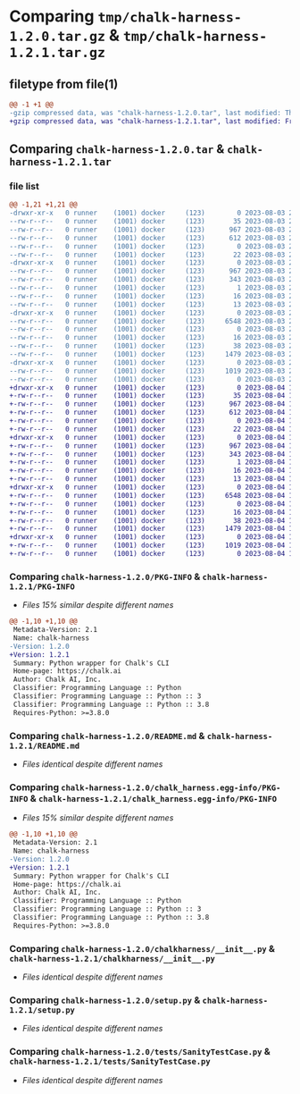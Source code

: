 # Comparing `tmp/chalk-harness-1.2.0.tar.gz` & `tmp/chalk-harness-1.2.1.tar.gz`

## filetype from file(1)

```diff
@@ -1 +1 @@
-gzip compressed data, was "chalk-harness-1.2.0.tar", last modified: Thu Aug  3 21:54:23 2023, max compression
+gzip compressed data, was "chalk-harness-1.2.1.tar", last modified: Fri Aug  4 17:33:31 2023, max compression
```

## Comparing `chalk-harness-1.2.0.tar` & `chalk-harness-1.2.1.tar`

### file list

```diff
@@ -1,21 +1,21 @@
-drwxr-xr-x   0 runner    (1001) docker     (123)        0 2023-08-03 21:54:23.244463 chalk-harness-1.2.0/
--rw-r--r--   0 runner    (1001) docker     (123)       35 2023-08-03 21:54:07.000000 chalk-harness-1.2.0/.gitignore
--rw-r--r--   0 runner    (1001) docker     (123)      967 2023-08-03 21:54:23.244463 chalk-harness-1.2.0/PKG-INFO
--rw-r--r--   0 runner    (1001) docker     (123)      612 2023-08-03 21:54:07.000000 chalk-harness-1.2.0/README.md
--rw-r--r--   0 runner    (1001) docker     (123)        0 2023-08-03 21:54:07.000000 chalk-harness-1.2.0/__init__.py
--rw-r--r--   0 runner    (1001) docker     (123)       22 2023-08-03 21:54:07.000000 chalk-harness-1.2.0/_version.py
-drwxr-xr-x   0 runner    (1001) docker     (123)        0 2023-08-03 21:54:23.244463 chalk-harness-1.2.0/chalk_harness.egg-info/
--rw-r--r--   0 runner    (1001) docker     (123)      967 2023-08-03 21:54:23.000000 chalk-harness-1.2.0/chalk_harness.egg-info/PKG-INFO
--rw-r--r--   0 runner    (1001) docker     (123)      343 2023-08-03 21:54:23.000000 chalk-harness-1.2.0/chalk_harness.egg-info/SOURCES.txt
--rw-r--r--   0 runner    (1001) docker     (123)        1 2023-08-03 21:54:23.000000 chalk-harness-1.2.0/chalk_harness.egg-info/dependency_links.txt
--rw-r--r--   0 runner    (1001) docker     (123)       16 2023-08-03 21:54:23.000000 chalk-harness-1.2.0/chalk_harness.egg-info/requires.txt
--rw-r--r--   0 runner    (1001) docker     (123)       13 2023-08-03 21:54:23.000000 chalk-harness-1.2.0/chalk_harness.egg-info/top_level.txt
-drwxr-xr-x   0 runner    (1001) docker     (123)        0 2023-08-03 21:54:23.244463 chalk-harness-1.2.0/chalkharness/
--rw-r--r--   0 runner    (1001) docker     (123)     6548 2023-08-03 21:54:07.000000 chalk-harness-1.2.0/chalkharness/__init__.py
--rw-r--r--   0 runner    (1001) docker     (123)        0 2023-08-03 21:54:07.000000 chalk-harness-1.2.0/chalkharness/py.typed
--rw-r--r--   0 runner    (1001) docker     (123)       16 2023-08-03 21:54:07.000000 chalk-harness-1.2.0/requirements.txt
--rw-r--r--   0 runner    (1001) docker     (123)       38 2023-08-03 21:54:23.244463 chalk-harness-1.2.0/setup.cfg
--rw-r--r--   0 runner    (1001) docker     (123)     1479 2023-08-03 21:54:07.000000 chalk-harness-1.2.0/setup.py
-drwxr-xr-x   0 runner    (1001) docker     (123)        0 2023-08-03 21:54:23.244463 chalk-harness-1.2.0/tests/
--rw-r--r--   0 runner    (1001) docker     (123)     1019 2023-08-03 21:54:07.000000 chalk-harness-1.2.0/tests/SanityTestCase.py
--rw-r--r--   0 runner    (1001) docker     (123)        0 2023-08-03 21:54:07.000000 chalk-harness-1.2.0/tests/__init__.py
+drwxr-xr-x   0 runner    (1001) docker     (123)        0 2023-08-04 17:33:31.288736 chalk-harness-1.2.1/
+-rw-r--r--   0 runner    (1001) docker     (123)       35 2023-08-04 17:33:19.000000 chalk-harness-1.2.1/.gitignore
+-rw-r--r--   0 runner    (1001) docker     (123)      967 2023-08-04 17:33:31.288736 chalk-harness-1.2.1/PKG-INFO
+-rw-r--r--   0 runner    (1001) docker     (123)      612 2023-08-04 17:33:19.000000 chalk-harness-1.2.1/README.md
+-rw-r--r--   0 runner    (1001) docker     (123)        0 2023-08-04 17:33:19.000000 chalk-harness-1.2.1/__init__.py
+-rw-r--r--   0 runner    (1001) docker     (123)       22 2023-08-04 17:33:19.000000 chalk-harness-1.2.1/_version.py
+drwxr-xr-x   0 runner    (1001) docker     (123)        0 2023-08-04 17:33:31.284736 chalk-harness-1.2.1/chalk_harness.egg-info/
+-rw-r--r--   0 runner    (1001) docker     (123)      967 2023-08-04 17:33:31.000000 chalk-harness-1.2.1/chalk_harness.egg-info/PKG-INFO
+-rw-r--r--   0 runner    (1001) docker     (123)      343 2023-08-04 17:33:31.000000 chalk-harness-1.2.1/chalk_harness.egg-info/SOURCES.txt
+-rw-r--r--   0 runner    (1001) docker     (123)        1 2023-08-04 17:33:31.000000 chalk-harness-1.2.1/chalk_harness.egg-info/dependency_links.txt
+-rw-r--r--   0 runner    (1001) docker     (123)       16 2023-08-04 17:33:31.000000 chalk-harness-1.2.1/chalk_harness.egg-info/requires.txt
+-rw-r--r--   0 runner    (1001) docker     (123)       13 2023-08-04 17:33:31.000000 chalk-harness-1.2.1/chalk_harness.egg-info/top_level.txt
+drwxr-xr-x   0 runner    (1001) docker     (123)        0 2023-08-04 17:33:31.284736 chalk-harness-1.2.1/chalkharness/
+-rw-r--r--   0 runner    (1001) docker     (123)     6548 2023-08-04 17:33:19.000000 chalk-harness-1.2.1/chalkharness/__init__.py
+-rw-r--r--   0 runner    (1001) docker     (123)        0 2023-08-04 17:33:19.000000 chalk-harness-1.2.1/chalkharness/py.typed
+-rw-r--r--   0 runner    (1001) docker     (123)       16 2023-08-04 17:33:19.000000 chalk-harness-1.2.1/requirements.txt
+-rw-r--r--   0 runner    (1001) docker     (123)       38 2023-08-04 17:33:31.288736 chalk-harness-1.2.1/setup.cfg
+-rw-r--r--   0 runner    (1001) docker     (123)     1479 2023-08-04 17:33:19.000000 chalk-harness-1.2.1/setup.py
+drwxr-xr-x   0 runner    (1001) docker     (123)        0 2023-08-04 17:33:31.288736 chalk-harness-1.2.1/tests/
+-rw-r--r--   0 runner    (1001) docker     (123)     1019 2023-08-04 17:33:19.000000 chalk-harness-1.2.1/tests/SanityTestCase.py
+-rw-r--r--   0 runner    (1001) docker     (123)        0 2023-08-04 17:33:19.000000 chalk-harness-1.2.1/tests/__init__.py
```

### Comparing `chalk-harness-1.2.0/PKG-INFO` & `chalk-harness-1.2.1/PKG-INFO`

 * *Files 15% similar despite different names*

```diff
@@ -1,10 +1,10 @@
 Metadata-Version: 2.1
 Name: chalk-harness
-Version: 1.2.0
+Version: 1.2.1
 Summary: Python wrapper for Chalk's CLI
 Home-page: https://chalk.ai
 Author: Chalk AI, Inc.
 Classifier: Programming Language :: Python
 Classifier: Programming Language :: Python :: 3
 Classifier: Programming Language :: Python :: 3.8
 Requires-Python: >=3.8.0
```

### Comparing `chalk-harness-1.2.0/README.md` & `chalk-harness-1.2.1/README.md`

 * *Files identical despite different names*

### Comparing `chalk-harness-1.2.0/chalk_harness.egg-info/PKG-INFO` & `chalk-harness-1.2.1/chalk_harness.egg-info/PKG-INFO`

 * *Files 15% similar despite different names*

```diff
@@ -1,10 +1,10 @@
 Metadata-Version: 2.1
 Name: chalk-harness
-Version: 1.2.0
+Version: 1.2.1
 Summary: Python wrapper for Chalk's CLI
 Home-page: https://chalk.ai
 Author: Chalk AI, Inc.
 Classifier: Programming Language :: Python
 Classifier: Programming Language :: Python :: 3
 Classifier: Programming Language :: Python :: 3.8
 Requires-Python: >=3.8.0
```

### Comparing `chalk-harness-1.2.0/chalkharness/__init__.py` & `chalk-harness-1.2.1/chalkharness/__init__.py`

 * *Files identical despite different names*

### Comparing `chalk-harness-1.2.0/setup.py` & `chalk-harness-1.2.1/setup.py`

 * *Files identical despite different names*

### Comparing `chalk-harness-1.2.0/tests/SanityTestCase.py` & `chalk-harness-1.2.1/tests/SanityTestCase.py`

 * *Files identical despite different names*

